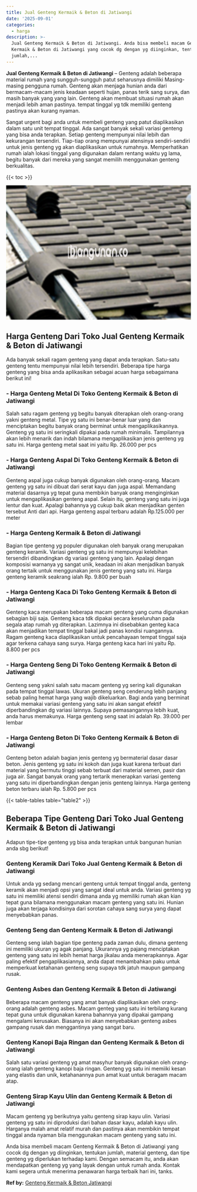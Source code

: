 ```yaml
---
title: Jual Genteng Kermaik & Beton di Jatiwangi
date: '2025-09-01'
categories:
  - harga
description: >-
  Jual Genteng Kermaik & Beton di Jatiwangi. Anda bisa membeli macam Genteng
  Kermaik & Beton di Jatiwangi yang cocok dg dengan yg diinginkan, tentukan
  jumlah,...
---
```


**Jual Genteng Kermaik & Beton di Jatiwangi** – Genteng adalah beberapa material rumah yang sungguh-sungguh patut seharusnya dimiliki Masing-masing pengguna rumah. Genteng akan menjaga hunian anda dari bermacam-macam jenis keadaan seperti hujan, panas terik sang surya, dan masih banyak yang yang lain. Genteng akan membuat situasi rumah akan menjadi lebih aman pastinya. tempat tinggal yg tdk memiliki genteng pastinya akan kurang nyaman.

Sangat urgent bagi anda untuk membeli genteng yang patut diaplikasikan dalam satu unit tempat tinggal. Ada sangat banyak sekali variasi genteng yang bisa anda terapkan. Setiap genteng mempunyai nilai lebih dan kekurangan tersendiri. Tiap-tiap orang mempunyai atensinya sendiri-sendiri untuk jenis genteng yg akan diaplikasikan untuk rumahnya. Memperhatikan rumah ialah lokasi tinggal yang digunakan dalam rentang waktu yg lama, begitu banyak dari mereka yang sangat memilih menggunakan genteng berkualitas.

{{< toc >}}

![Jual Genteng Kermaik & Beton di Jatiwangi](/images/genteng-minimalis-murah06.png)

## Harga Genteng Dari Toko Jual Genteng Kermaik & Beton di Jatiwangi

Ada banyak sekali ragam genteng yang dapat anda terapkan. Satu-satu genteng tentu mempunyai nilai lebih tersendiri. Beberapa tipe harga genteng yang bisa anda aplikasikan sebagai acuan harga sebagaimana berikut ini!

### \- Harga Genteng Metal Di Toko Genteng Kermaik & Beton di Jatiwangi

Salah satu ragam genteng yg begitu banyak diterapkan oleh orang-orang yakni genteng metal. Tipe yg satu ini benar-benar luar yang dan menciptakan begitu banyak orang berminat untuk mengaplikasikannya. Genteng yg satu ini seringkali dipakai pada rumah minimalis. Tampilannya akan lebih menarik dan indah bilamana mengaplikasikan jenis genteng yg satu ini. Harga genteng metal saat ini yaitu Rp. 26.000 per pcs

### \- Harga Genteng Aspal Di Toko Genteng Kermaik & Beton di Jatiwangi

Genteng aspal juga cukup banyak digunakan oleh orang-orang. Macam genteng yg satu ini dibuat dari serat kayu dan juga aspal. Memandang material dasarnya yg tepat guna membikin banyak orang menginginkan untuk mengaplikasikan genteng aspal. Selain itu, genteng yang satu ini juga lentur dan kuat. Apalagi bahannya yg cukup baik akan menjadikan genten tersebut Anti dari api. Harga genteng aspal terbaru adalah Rp.125.000 per meter

### \- Harga Genteng Kermaik & Beton di Jatiwangi

Bagian tipe genteng yg populer digunakan oleh banyak orang merupakan genteng keramik. Variasi genteng yg satu ini mempunyai kelebihan tersendiri dibandingkan dg variasi genteng yang lain. Apalagi dengan komposisi warnanya yg sangat unik, keadaan ini akan menjadikan banyak orang tertaik untuk menggunakan jenis genteng yang satu ini. Harga genteng keramik seakrang ialah Rp. 9.800 per buah

### \- Harga Genteng Kaca Di Toko Genteng Kermaik & Beton di Jatiwangi

Genteng kaca merupakan beberapa macam genteng yang cuma digunakan sebagian biji saja. Genteng kaca tdk dipakai secara keseluruhan pada segala atap rumah yg diterapkan. Lazimnya ini disebabkan genteg kaca akan menjadikan tempat tinggal bakal jadi panas kondisi ruangannya. Ragam genteng kaca diaplikasikan untuk pencahayaan tempat tinggal saja agar terkena cahaya sang surya. Harga genteng kaca hari ini yaitu Rp. 8.800 per pcs

### \- Harga Genteng Seng Di Toko Genteng Kermaik & Beton di Jatiwangi

Genteng seng yakni salah satu macam genteng yg sering kali digunakan pada tempat tinggal lawas. Ukuran genteng seng cenderung lebih panjang sebab paling hemat harga yang wajib dikeluarkan. Bagi anda yang berminat untuk memakai variasi genteng yang satu ini akan sangat efektif diperbandingkan dg variasi lainnya. Supaya pemasangannya lebih kuat, anda harus memakunya. Harga genteng seng saat ini adalah Rp. 39.000 per lembar

### \- Harga Genteng Beton Di Toko Genteng Kermaik & Beton di Jatiwangi

Genteng beton adalah bagian jenis genteng yg bermaterial dasar dasar beton. Jenis genteng yg satu ini kokoh dan juga kuat karena terbuat dari material yang bermutu tinggi sebab terbuat dari material semen, pasir dan juga air. Sangat banyak orang yang tertarik menerapkan variasi genteng yang satu ini diperbandingkan dengan jenis genteng lainnya. Harga genteng beton terbaru ialah Rp. 5.800 per pcs

{{< table-tables table="table2" >}}

## Beberapa Tipe Genteng Dari Toko Jual Genteng Kermaik & Beton di Jatiwangi

Adapun tipe-tipe genteng yg bisa anda terapkan untuk bangunan hunian anda sbg berikut!

### Genteng Keramik Dari Toko Jual Genteng Kermaik & Beton di Jatiwangi

Untuk anda yg sedang mencari genteng untuk tempat tinggal anda, genteng keramik akan menjadi opsi yang sangat ideal untuk anda. Variasi genteng yg satu ini memiliki atensi sendiri dimana anda yg memiliki rumah akan kian tepat guna bilamana menggunakan macam genteng yang satu ini. Hunian juga akan terjaga kondisinya dari sorotan cahaya sang surya yang dapat menyebabkan panas.

### Genteng Seng dan Genteng Kermaik & Beton di Jatiwangi

Genteng seng ialah bagian tipe genteng pada zaman dulu, dimana genteng ini memiliki ukuran yg agak panjang. Ukurannya yg pajang menciptakan genteng yang satu ini lebih hemat harga jikalau anda menerapkannya. Agar paling efektif pengaplikasiannya, anda dapat menambahkan paku untuk memperkuat ketahanan genteng seng supaya tdk jatuh maupun gampang rusak.

### Genteng Asbes dan Genteng Kermaik & Beton di Jatiwangi

Beberapa macam genteng yang amat banyak diaplikasikan oleh orang-orang adalah genteng asbes. Macam genteg yang satu ini terbilang kurang tepat guna untuk digunakan karena bahannya yang dipakai gampang mengalami kerusakan. Biasanya ini akan menyebabkan genteng asbes gampang rusak dan menggantinya yang sangat baru.

### Genteng Kanopi Baja Ringan dan Genteng Kermaik & Beton di Jatiwangi

Salah satu variasi genteng yg amat masyhur banyak digunakan oleh orang-orang ialah genteng kanopi baja ringan. Genteng yg satu ini memiiki kesan yang elastis dan unik, ketahanannya pun amat kuat untuk beragam macam atap.

### Genteng Sirap Kayu Ulin dan Genteng Kermaik & Beton di Jatiwangi

Macam genteng yg berikutnya yaitu genteng sirap kayu ulin. Variasi genteng yg satu ini diproduksi dari bahan dasar kayu, adalah kayu ulin. Harganya malah amat relatif murah dan pastinya akan membikin tempat tinggal anda nyaman bila menggunakan macam genteng yang satu ini.

Anda bisa membeli macam Genteng Kermaik & Beton di Jatiwangi yang cocok dg dengan yg diinginkan, tentukan jumlah, material genteng, dan tipe genteng yg diperlukan terhadap kami. Dengan semacam itu, anda akan mendapatkan genteng yg yang layak dengan untuk rumah anda. Kontak kami segera untuk menerima penawaran harga terbaik hari ini, tanks.

**Ref by:**  [Genteng Kermaik & Beton  Jatiwangi](https://id.wikipedia.org/wiki/Genteng)

